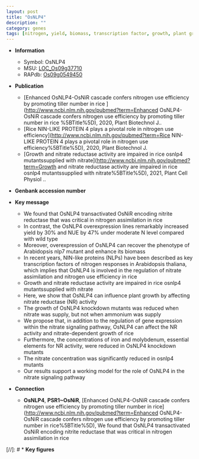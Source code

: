 ```yaml
---
layout: post
title: "OsNLP4"
description: ""
category: genes
tags: [nitrogen, yield, biomass, transcription factor, growth, plant growth, iron, nitrate]
---
```


* **Information**  
    + Symbol: OsNLP4  
    + MSU: [LOC_Os09g37710](http://rice.plantbiology.msu.edu/cgi-bin/ORF_infopage.cgi?orf=LOC_Os09g37710)  
    + RAPdb: [Os09g0549450](http://rapdb.dna.affrc.go.jp/viewer/gbrowse_details/irgsp1?name=Os09g0549450)  

* **Publication**  
    + [Enhanced OsNLP4-OsNiR cascade confers nitrogen use efficiency by promoting tiller number in rice ](http://www.ncbi.nlm.nih.gov/pubmed?term=Enhanced OsNLP4-OsNiR cascade confers nitrogen use efficiency by promoting tiller number in rice %5BTitle%5D), 2020, Plant Biotechnol J..
    + [Rice NIN-LIKE PROTEIN 4 plays a pivotal role in nitrogen use efficiency](http://www.ncbi.nlm.nih.gov/pubmed?term=Rice NIN-LIKE PROTEIN 4 plays a pivotal role in nitrogen use efficiency%5BTitle%5D), 2020, Plant Biotechnol J.
    + [Growth and nitrate reductase activity are impaired in rice osnlp4 mutantssupplied with nitrate](http://www.ncbi.nlm.nih.gov/pubmed?term=Growth and nitrate reductase activity are impaired in rice osnlp4 mutantssupplied with nitrate%5BTitle%5D), 2021, Plant Cell Physiol ..

* **Genbank accession number**  

* **Key message**  
    + We found that OsNLP4 transactivated OsNiR encoding nitrite reductase that was critical in nitrogen assimilation in rice
    + In contrast, the OsNLP4 overexpression lines remarkably increased yield by 30% and NUE by 47% under moderate N level compared with wild type
    + Moreover, overexpression of OsNLP4 can recover the phenotype of Arabidopsis nlp7 mutant and enhance its biomass
    + In recent years, NIN-like proteins (NLPs) have been described as key transcription factors of nitrogen responses in Arabidopsis thaliana, which implies that OsNLP4 is involved in the regulation of nitrate assimilation and nitrogen use efficiency in rice
    + Growth and nitrate reductase activity are impaired in rice osnlp4 mutantssupplied with nitrate
    + Here, we show that OsNLP4 can influence plant growth by affecting nitrate reductase (NR) activity
    + The growth of OsNLP4 knockdown mutants was reduced when nitrate was supply, but not when ammonium was supply
    + We propose that, in addition to the regulation of gene expression within the nitrate signaling pathway, OsNLP4 can affect the NR activity and nitrate-dependent growth of rice
    + Furthermore, the concentrations of iron and molybdenum, essential elements for NR activity, were reduced in OsNLP4 knockdown mutants
    + The nitrate concentration was significantly reduced in osnlp4 mutants
    + Our results support a working model for the role of OsNLP4 in the nitrate signaling pathway

* **Connection**  
    + __OsNLP4__, __PSR1~OsNiR__, [Enhanced OsNLP4-OsNiR cascade confers nitrogen use efficiency by promoting tiller number in rice](http://www.ncbi.nlm.nih.gov/pubmed?term=Enhanced OsNLP4-OsNiR cascade confers nitrogen use efficiency by promoting tiller number in rice%5BTitle%5D),  We found that OsNLP4 transactivated OsNiR encoding nitrite reductase that was critical in nitrogen assimilation in rice

[//]: # * **Key figures**  


